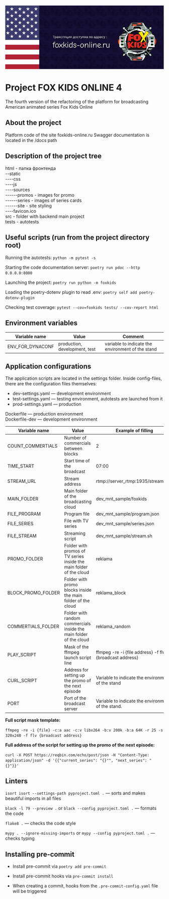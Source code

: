 
![alt text](./source/readme-promo.jpg)

# Project FOX KIDS ONLINE 4
The fourth version of the refactoring of the platform for broadcasting American animated series Fox Kids Online

## About the project
Platform code of the site foxkids-online.ru
Swagger documentation is located in the /docs path

## Description of the project tree

html - папка фронтенда  
--static  
----css  
----js  
----sources  
------promos - images for promo  
------series - images of series cards   
------site - site styling    
----favicon.ico  
src - folder with backend main project    
tests - autotests  


## Useful scripts (run from the project directory root)

Running the autotests:
`python -m pytest -s`

Starting the code documentation server:
`poetry run pdoc --http 0.0.0.0:8000`

Launching the project:
`poetry run python -m foxkids`

Loading the poetry-dotenv plugin to read .env:
`poetry self add poetry-dotenv-plugin`

Checking test coverage:
`pytest --cov=foxkids tests/ --cov-report html`

## Environment variables
| Variable name | Value | Comment |
| --- | --- | --- |
| ENV_FOR_DYNACONF | production, development, test | variable to indicate the environment of the stand |

## Application configurations

The application scripts are located in the settings folder. Inside config-files, there are the configuration files themselves:  
* dev-settings.yaml — development environment  
* test-settings.yaml — testing environment, autotests are launched from it  
* prod-settings.yaml — production  

Dockerfile — production environment  
Dockerfile-dev — development environment  

| Variable name       | Value                           | Example of filling                                                     |
| ------------------- | ------------------------------- | ---------------------------------------------------------------------- |
| COUNT_COMMERTIALS   | Number of commercials between blocks | 2                                                                 |
| TIME_START          | Start time of the broadcast       | 07:00                                                                |
| STREAM_URL          | Stream address                   | rtmp://server_rtmp:1935/stream/test                                   |
| MAIN_FOLDER         | Main folder of the broadcasting cloud | dev_mnt_sample/foxkids                                           |
| FILE_PROGRAM        | Program file                     | dev_mnt_sample/program.json                                           |
| FILE_SERIES         | File with TV series | dev_mnt_sample/series.json                                                         |
| FILE_STREAM         | Streaming script   | dev_mnt_sample/stream.sh                                                            |
| PROMO_FOLDER        | Folder with promos of TV series inside the main folder of the cloud | reklama                            |
| BLOCK_PROMO_FOLDER  | Folder with promo blocks inside the main folder of the cloud | reklama_block                             |
| COMMERTIALS_FOLDER  | Folder with random commercials inside the main folder of the cloud | reklama_random                      |
| PLAY_SCRIPT         | Mask of the ffmpeg launch script line       | ffmpeg -re -i {file address} -f flv {broadcast address}    |
| CURL_SCRIPT         | Address for setting up the promo of the next episode | Variable to indicate the environment of the stand |
| PORT                | Port of the broadcast server                  | Variable to indicate the environment of the stand.       |

**Full script mask template:**

`ffmpeg -re -i {file} -c:a aac -c:v libx264 -b:v 200k -b:a 64K -r 25 -s 320x240 -f flv {broadcast address}`

**Full address of the script for setting up the promo of the next episode:**

`curl -X POST https://reqbin.com/echo/post/json -H "Content-Type: application/json" -d '{{"current_series": "{}"", "next_series": "{}"}}'`

## Linters

`isort isort --settings-path pyproject.toml .` — sorts and makes beautiful imports in all files

`black -l 79 --preview .` or `black --config pyproject.toml .` — formats the code

`flake8 .` — checks the code style

`mypy . --ignore-missing-imports` or `mypy --config pyproject.toml .` — checks typing

## Installing pre-commit

- Install pre-commit via `poetry add pre-commit`

- Install pre-commit hooks via `pre-commit install`

- When creating a commit, hooks from the `.pre-commit-config.yaml` file will be triggered
